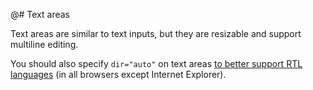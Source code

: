 @# Text areas

Text areas are similar to text inputs, but they are resizable and support multiline editing.

You should also specify `dir="auto"` on text areas
[to better support RTL languages](http://www.w3.org/International/questions/qa-html-dir#dirauto)
(in all browsers except Internet Explorer).
